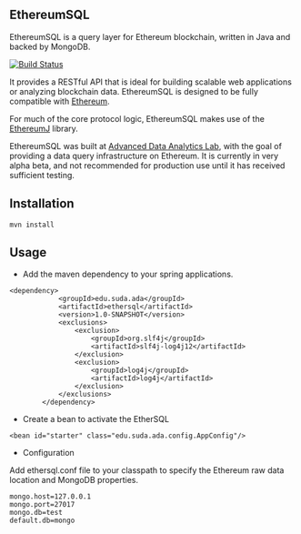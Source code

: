EthereumSQL
----

EthereumSQL is a query layer for Ethereum blockchain, written in Java and backed by MongoDB. 

[![Build Status](https://travis-ci.org/LeonSpark/ethereumj-sql.svg?branch=master)](https://travis-ci.org/LeonSpark/ethereumj-sql)

It provides a RESTful API that is ideal for building scalable web applications or analyzing blockchain data.
EthereumSQL is designed to be fully compatible with [Ethereum](https://github.com/ethereum).

For much of the core protocol logic, EthereumSQL makes use of the [EthereumJ](https://github.com/ethereum/ethereumj)
library.

EthereumSQL was built at [Advanced Data Analytics Lab](http://ada.suda.edu.cn), with the goal of providing
a data query infrastructure on Ethereum. It is currently in very alpha beta,
and not recommended for production use until it has received sufficient testing.

## Installation

`mvn install`

## Usage

* Add the maven dependency to your spring applications.

```
<dependency>
            <groupId>edu.suda.ada</groupId>
            <artifactId>ethersql</artifactId>
            <version>1.0-SNAPSHOT</version>
            <exclusions>
                <exclusion>
                    <groupId>org.slf4j</groupId>
                    <artifactId>slf4j-log4j12</artifactId>
                </exclusion>
                <exclusion>
                    <groupId>log4j</groupId>
                    <artifactId>log4j</artifactId>
                </exclusion>
            </exclusions>
        </dependency>
```

* Create a bean to activate the EtherSQL

`<bean id="starter" class="edu.suda.ada.config.AppConfig"/>`

* Configuration

Add ethersql.conf file to your classpath to specify the Ethereum raw data location and MongoDB properties.
```
mongo.host=127.0.0.1
mongo.port=27017
mongo.db=test
default.db=mongo
```